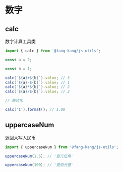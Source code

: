# 数字

## calc

数字计算工具类

```typescript
import { calc } from '@fang-kang/js-utils';

const a = 2;

const b = 1;

calc(`${a}+${b}`).value; // 3
calc(`${a}-${b}`).value; // 1
calc(`${a}*${b}`).value; // 2
calc(`${a}/${b}`).value; // 2

// 格式化

calc('1').format(); // 1.00
```

## uppercaseNum

返回大写人民币

```typescript
import { uppercaseNum } from '@fang-kang/js-utils';

uppercaseNum(1.5); // '壹元伍角'

uppercaseNum(100); // '壹佰元整'
```

